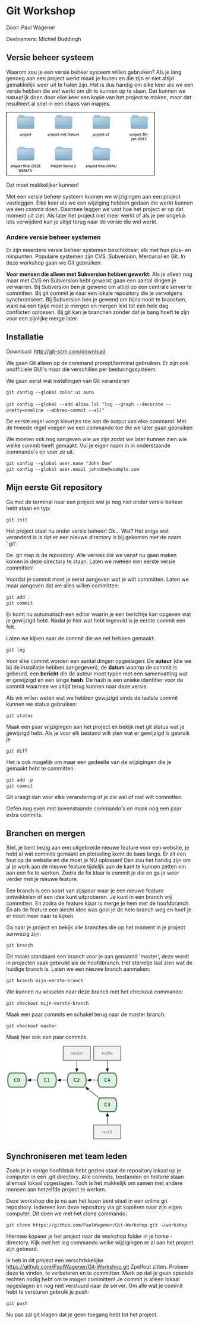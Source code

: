 ﻿Git Workshop
============
Door: Paul Wagener

Deelnemers:
Michiel Buddingh



Versie beheer systeem
-----------
Waarom zou je een versie beheer systeem willen gebruiken? Als je lang genoeg aan een project werkt maak je fouten en die zijn er niet altijd gemakkelijk weer uit te halen zijn. Het is dus handig om elke keer als we een versie hebben die _wel_ werkt om dit te kunnen op te slaan. Dat kunnen we natuurlijk doen door elke keer een kopie van het project te maken, maar dat resulteert al snel in een chaos van mapjes.

![Alt text](project-chaos.png)

Dat moet makkelijker kunnen!

Met een versie beheer systeem kunnen we wijzigingen aan een project vastleggen. Elke keer als we een wijziging hebben gedaan die werkt kunnen we een _commit_ doen. Daarmee leggen we vast hoe het project er op dat moment uit ziet. Als later het project niet meer werkt of als je per ongeluk iets verwijderd kan je altijd terug naar de versie die wel werkt.

### Andere versie beheer systemen

Er zijn meerdere versie beheer systemen beschikbaar, elk met hun plus- en minpunten. Populaire systemen zijn CVS, Subversion, Mercurial en Git. In deze workshop gaan we Git gebruiken.

**Voor mensen die alleen met Subversion hebben gewerkt:** Als je alleen nog maar met CVS en Subversion hebt gewerkt gaan een aantal dingen je verwarren. Bij Subversion ben je gewend om altijd op een centrale server te committen. Bij git commit je naar een lokale repository die je vervolgens synchroniseert. Bij Subversion ben je gewend om bijna nooit te branchen, want na een tijdje moet je mergen en mergen leid tot een hele dag conflicten oplossen. Bij git kan je branchen zonder dat je bang hoeft te zijn voor een pijnlijke merge later.

Installatie
------------------

Download: http://git-scm.com/download

We gaan Git alleen op de command prompt/terminal gebruiken. Er zijn ook onofficiele GUI's maar die verschillen per besturingssysteem.

We gaan eerst wat instellingen van Git veranderen

    git config --global color.ui auto
    
    git config --global --add alias.lol "log --graph --decorate --pretty=oneline --abbrev-commit --all"

De eerste regel voegt kleurtjes toe aan de output van elke command. Met de tweede regel voegen we een commando toe die we later gaan gebruiken

We moeten ook nog aangeven wie we zijn zodat we later kunnen zien wie welke commit heeft gemaakt. Vul je eigen naam in in onderstaande commando's en voer ze uit.

    git config --global user.name "John Doe"
    git config --global user.email johndoe@example.com

Mijn eerste Git repository
-----------
Ga met de terminal naar een project wat je nog niet onder versie beheer hebt staan en typ:

    git init

Het project staat nu onder versie beheer! Ok… Wat? Het enige wat veranderd is is dat er een nieuwe directory is bij gekomen met de naam '.git'.

De .git map is de _repository_. Alle versies die we vanaf nu gaan maken komen in deze directory te staan. Laten we meteen een eerste versie committen!

Voordat je commit moet je eerst aangeven _wat_ je wilt committen. Laten we maar aangeven dat we alles willen committen:

    git add .
    git commit

Er komt nu automatisch een editor waarin je een berichtje kan opgeven wat je gewijzigd hebt. Nadat je hier wat hebt ingevuld is je eerste commit een feit.

Laten we kijken naar de commit die we net hebben gemaakt:

    git log

Voor elke commit worden een aantal dingen opgeslagen: De **auteur** (die we bij de installatie hebben aangegeven), de **datum** waarop de commit is gebeurd, een **bericht** die de auteur moet typen met een samenvatting wat er gewijzigd en een lange **hash**. De hash is een unieke identifier voor de commit waarmee we altijd terug kunnen naar deze versie.

Als we willen weten wat we hebben gewijzigd sinds de laatste commit kunnen we status gebruiken:

    git status

Maak een paar wijzigingen aan het project en bekijk met git status wat je gewijzigd hebt. Als je voor elk bestand wilt zien wat er gewijzigd is gebruik je

    git diff

Het is ook mogelijk om maar een gedeelte van de wijzigingen die je gemaakt hebt te committen.

    git add -p
    git commit
    
Git vraagt dan voor elke verandering of je die wel of niet wilt committen.

Oefen nog even met bovenstaande commando's en maak nog een paar extra commits.


Branchen en mergen
-----------
Stel, je bent bezig aan een uitgebreide nieuwe feature voor een website, je hebt al wat commits gemaakt en plotseling komt de baas langs. Er zit een fout op de website en die moet je NU oplossen! Dan zou het handig zijn om al je werk aan de nieuwe feature tijdelijk aan de kant te kunnen zetten om aan een fix te werken. Zodra de fix klaar is commit je die en ga je weer verder met je nieuwe feature.

Een branch is een soort van zijspoor waar je een nieuwe feature ontwikkelen of een idee kunt uitproberen. Je kunt in een branch vrij committen. En zodra de feature klaar is merge je hem met de hoofdbranch. En als de feature een slecht idee was gooi je de hele branch weg en hoef je er nooit meer naar te kijken.

Ga naar je project en bekijk alle branches die op het moment in je project aanwezig zijn:

    git branch

Git maakt standaard een branch voor je aan genaamd 'master', deze wordt in projecten vaak gebruikt als de hoofdbranch. Het sterretje laat zien wat de huidige branch is. Laten we een nieuwe branch aanmaken:

    git branch mijn-eerste-branch

We kunnen nu wisselen naar deze branch met het checkout commando:

    git checkout mijn-eerste-branch

Maak een paar commits en schakel terug naar de master branch:
    
    git checkout master

Maak hier ook een paar commits.     

![Alt text](branch.png)

Synchroniseren met team leden
-----------

Zoals je in vorige hoofdstuk hebt gezien staat de repository lokaal op je computer in een .git directory. Alle commits, bestanden en historie staan allemaal lokaal opgeslagen. Toch is het makkelijk om samen met andere mensen aan hetzelfde project te werken.

Deze workshop die je nu aan het lezen bent staat in een online git repository. Iedereen kan deze repository via git kopiëren naar zijn eigen computer. Dit doen we met het clone commando:

    git clone https://github.com/PaulWagener/Git-Workshop.git ~/workshop

Hiermee kopieer je het project naar de workshop folder in je home ­directory. Kijk met het log commando welke wijzigingen er al aan het project zijn gebeurd.

Ik heb in dit project een verschrikkelijke https://github.com/PaulWagener/Git-Workshop.git Zpelfout zitten. Probeer deze te vinden, te verbeteren en te committen.
Merk op dat je geen speciale rechten nodig hebt om te mogen committen! Je commit is alleen lokaal opgeslagen en nog niet verstuurd naar de server. Om alle wat je commit hebt te versturen gebruik je push:

    git push

Nu pas zal git klagen dat je geen toegang hebt tot het project.
